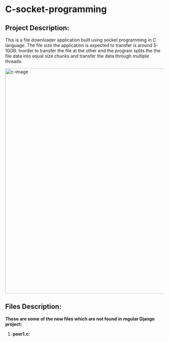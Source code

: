 # C-socket-programming

## Project Description:
This is a file downloader application built using socket programming in C language. The file size the application is expected to transfer is around 5-10GB. Inorder to transfer the file at the other end the program splits the the file data into equal size chunks and transfer the data through multiple threads.

<img width="715" alt="c-image" src="https://user-images.githubusercontent.com/46644351/123847858-7a648e00-d930-11eb-9d48-98f334bca883.png">




## Files Description:
**These are some of the new files which are not found in regular Django project:**

1. **peer1.c**: 
